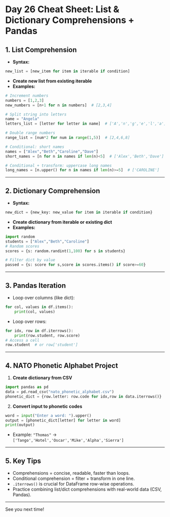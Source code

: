 # Day 26 Cheat Sheet: List & Dictionary Comprehensions + Pandas

## **1. List Comprehension**

* **Syntax:**

```python
new_list = [new_item for item in iterable if condition]
```

* **Create new list from existing iterable**
* **Examples:**

```python
# Increment numbers
numbers = [1,2,3]
new_numbers = [n+1 for n in numbers]  # [2,3,4]

# Split string into letters
name = "Angela"
letters_list = [letter for letter in name]  # ['A','n','g','e','l','a']

# Double range numbers
range_list = [num*2 for num in range(1,5)]  # [2,4,6,8]

# Conditional: short names
names = ["Alex","Beth","Caroline","Dave"]
short_names = [n for n in names if len(n)<5]  # ['Alex','Beth','Dave']

# Conditional + transform: uppercase long names
long_names = [n.upper() for n in names if len(n)>=5]  # ['CAROLINE']
```

---

## **2. Dictionary Comprehension**

* **Syntax:**

```python
new_dict = {new_key: new_value for item in iterable if condition}
```

* **Create dictionary from iterable or existing dict**
* **Examples:**

```python
import random
students = ["Alex","Beth","Caroline"]
# Random scores
scores = {s: random.randint(1,100) for s in students}

# Filter dict by value
passed = {s: score for s,score in scores.items() if score>=60}
```

---

## **3. Pandas Iteration**

* Loop over columns (like dict):

```python
for col, values in df.items():
    print(col, values)
```

* Loop over rows:

```python
for idx, row in df.iterrows():
    print(row.student, row.score)
# Access a cell
row.student  # or row['student']
```

---

## **4. NATO Phonetic Alphabet Project**

1. **Create dictionary from CSV**

```python
import pandas as pd
data = pd.read_csv("nato_phonetic_alphabet.csv")
phonetic_dict = {row.letter: row.code for idx,row in data.iterrows()}
```

2. **Convert input to phonetic codes**

```python
word = input("Enter a word: ").upper()
output = [phonetic_dict[letter] for letter in word]
print(output)
```

* Example: `"Thomas"` → `['Tango','Hotel','Oscar','Mike','Alpha','Sierra']`

---

## **5. Key Tips**

* Comprehensions = concise, readable, faster than loops.
* Conditional comprehension = filter + transform in one line.
* `.iterrows()` is crucial for DataFrame row-wise operations.
* Practice combining list/dict comprehensions with real-world data (CSV, Pandas).

---

See you next time!
